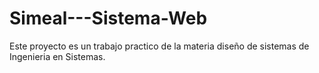 # Simeal---Sistema-Web
Este proyecto es un trabajo practico de la materia diseño de sistemas de Ingenieria en Sistemas.
